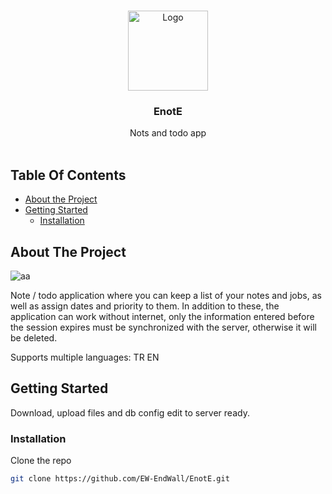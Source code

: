 <br/>
<p align="center">
  <a href="https://github.com/EW-EndWall/SHORT">
    <img src="https://github.com/EW-EndWall/EnotE/assets/43109779/c77ee37f-3494-4268-84f0-d7b56b0309de" alt="Logo" width="128" height="128">
  </a>


  <h3 align="center">EnotE</h3>

  <p align="center">
    Nots and todo app
    <br/>
    <br/>
  </p>
</p>


## Table Of Contents

* [About the Project](#about-the-project)
* [Getting Started](#getting-started)
  * [Installation](#installation)

## About The Project

![aa](https://github.com/EW-EndWall/EnotE/assets/43109779/1207a08e-da73-466d-a0ea-4f4b644a7cd4)

Note / todo application where you can keep a list of your notes and jobs, as well as assign dates and priority to them.
In addition to these, the application can work without internet, only the information entered before the session expires must be synchronized with the server, otherwise it will be deleted.

Supports multiple languages: TR EN


## Getting Started

Download, upload files and db config edit to server ready.

### Installation

Clone the repo

```sh
git clone https://github.com/EW-EndWall/EnotE.git
```
